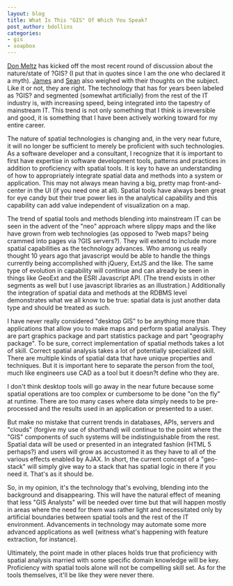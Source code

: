 ```yaml
---
layout: blog
title: What Is This "GIS" Of Which You Speak?
post_author: bdollins
categories:
- gis
- soapbox
---
```


<a href="http://donmeltz.com/blog/index.php/2009/10/25/gis-is-dead-long-live-gis/">Don Meltz</a> has kicked off the most recent round of discussion about the nature/state of ?GIS? (I put that in quotes since I am the one who declared it a myth). <a href="http://blogs.weogeo.com/jamesfee/2009/10/27/spatial-isn%E2%80%99t-special/">James</a> and <a href="http://blog.fortiusone.com/2009/10/27/the-once-and-future-map-the-destiny-of-gis/">Sean</a> also weighed with their thoughts on the subject. Like it or not, they are right. The technology that has for years been labeled as ?GIS? and segmented (somewhat artificially) from the rest of the IT industry is, with increasing speed, being integrated into the tapestry of mainstream IT. This trend is not only something that I think is irreversible and good, it is something that I have been actively working toward for my entire career.<!--more-->

The nature of spatial technologies is changing and, in the very near future, it will no longer be sufficient to merely be proficient with such technologies. As a software developer and a consultant, I recognize that it is important to first have expertise in software development tools, patterns and practices in addition to proficiency with spatial tools. It is key to have an understanding of how to appropriately integrate spatial data and methods into a system or application. This may not always mean having a big, pretty map front-and-center in the UI (if you need one at all). Spatial tools have always been great for eye candy but their true power lies in the analytical capability and this capability can add value independent of visualization on a map.

The trend of spatial tools and methods blending into mainstream IT can be seen in the advent of the "neo" approach where slippy maps and the like have grown from web technologies (as opposed to ?web maps? being crammed into pages via ?GIS servers?). They will extend to include more spatial capabilities as the technology advances. Who among us really thought 10 years ago that javascript would be able to handle the things currently being accomplished with jQuery, ExtJS and the like. The same type of evolution in capability will continue and can already be seen in things like GeoExt and the ESRI Javascript API. (The trend exists in other segments as well but I use javascript libraries as an illustration.) Additionally the integration of spatial data and methods at the RDBMS level demonstrates what we all know to be true: spatial data is just another data type and should be treated as such.

I have never really considered "desktop GIS" to be anything more than applications that allow you to make maps and perform spatial analysis. They are part graphics package and part statistics package and part "geography package". To be sure, correct implementation of spatial methods takes a lot of skill. Correct spatial analysis takes a lot of potentially specialized skill. There are multiple kinds of spatial data that have unique properties and techniques. But it is important here to separate the person from the tool, much like engineers use CAD as a tool but it doesn?t define who they are.

I don't think desktop tools will go away in the near future because some spatial operations are too complex or cumbersome to be done "on the fly" at runtime. There are too many cases where data simply needs to be pre-processed and the results used in an application or presented to a user.

But make no mistake that current trends in databases, APIs, servers and "clouds" (forgive my use of shorthand) will continue to the point where the "GIS" components of such systems will be indistinguishable from the rest. Spatial data will be used or presented in an integrated fashion (HTML 5 perhaps?) and users will grow as accustomed it as they have to all of the various effects enabled by AJAX. In short, the current concept of a "geo-stack" will simply give way to a stack that has spatial logic in there if you need it. That's as it should be.

So, in my opinion, it's the technology that's evolving, blending into the background and disappearing. This will have the natural effect of meaning that less "GIS Analysts" will be needed over time but that will happen mostly in areas where the need for them was rather light and necessitated only by artificial boundaries between spatial tools and the rest of the IT environment. Advancements in technology may automate some more advanced applications as well (witness what's happening with feature extraction, for instance).

Ultimately, the point made in other places holds true that proficiency with spatial analysis married with some specific domain knowledge will be key. Proficiency with spatial tools alone will not be compelling skill set. As for the tools themselves, it'll be like they were never there.